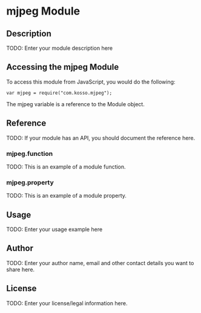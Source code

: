 # mjpeg Module

## Description

TODO: Enter your module description here

## Accessing the mjpeg Module

To access this module from JavaScript, you would do the following:

    var mjpeg = require("com.kosso.mjpeg");

The mjpeg variable is a reference to the Module object.

## Reference

TODO: If your module has an API, you should document
the reference here.

### mjpeg.function

TODO: This is an example of a module function.

### mjpeg.property

TODO: This is an example of a module property.

## Usage

TODO: Enter your usage example here

## Author

TODO: Enter your author name, email and other contact
details you want to share here.

## License

TODO: Enter your license/legal information here.
